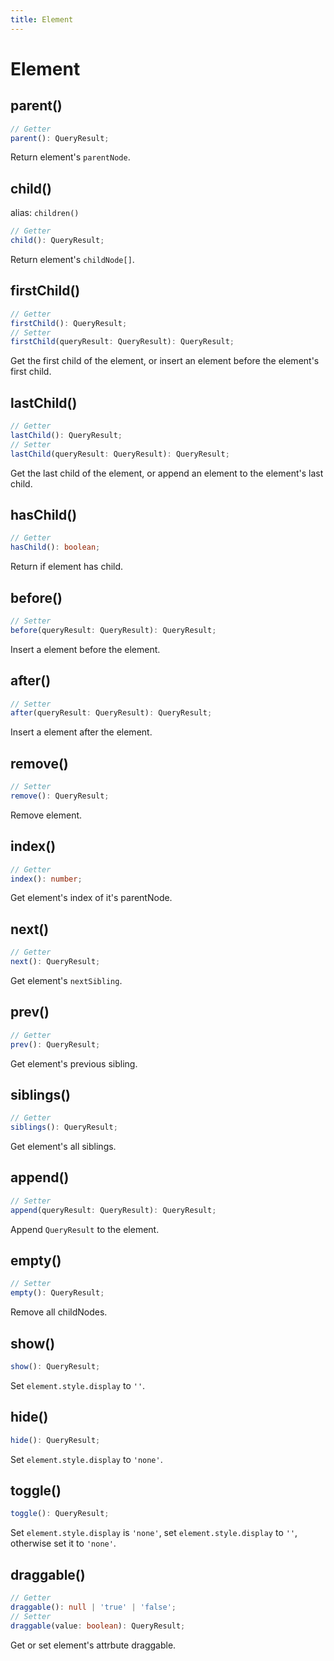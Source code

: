 ```yaml
---
title: Element
---
```


# Element

## parent()

```ts
// Getter
parent(): QueryResult;
```

Return element's `parentNode`.

## child()

alias: `children()`

```ts
// Getter
child(): QueryResult;
```

Return element's `childNode[]`.

## firstChild()

```ts
// Getter
firstChild(): QueryResult;
// Setter
firstChild(queryResult: QueryResult): QueryResult;
```

Get the first child of the element, or insert an element before the element's first child.

## lastChild()

```ts
// Getter
lastChild(): QueryResult;
// Setter
lastChild(queryResult: QueryResult): QueryResult;
```

Get the last child of the element, or append an element to the element's last child.

## hasChild()

```ts
// Getter
hasChild(): boolean;
```

Return if element has child.

## before()

```ts
// Setter
before(queryResult: QueryResult): QueryResult;
```

Insert a element before the element.

## after()

```ts
// Setter
after(queryResult: QueryResult): QueryResult;
```

Insert a element after the element.

## remove()

```ts
// Setter
remove(): QueryResult;
```

Remove element.

## index()

```ts
// Getter
index(): number;
```

Get element's index of it's parentNode.

## next()

```ts
// Getter
next(): QueryResult;
```

Get element's `nextSibling`.

## prev()

```ts
// Getter
prev(): QueryResult;
```

Get element's previous sibling.

## siblings()

```ts
// Getter
siblings(): QueryResult;
```

Get element's all siblings.

## append()

```ts
// Setter
append(queryResult: QueryResult): QueryResult;
```

Append `QueryResult` to the element.

## empty()

```ts
// Setter
empty(): QueryResult;
```

Remove all childNodes.

## show()

```ts
show(): QueryResult;
```

Set `element.style.display` to `''`.

## hide()

```ts
hide(): QueryResult;
```

Set `element.style.display` to `'none'`.

## toggle()

```ts
toggle(): QueryResult;
```

Set `element.style.display` is `'none'`, set `element.style.display` to `''`, otherwise set it to `'none'`.

## draggable()

```ts
// Getter
draggable(): null | 'true' | 'false';
// Setter
draggable(value: boolean): QueryResult;
```

Get or set element's attrbute draggable.
